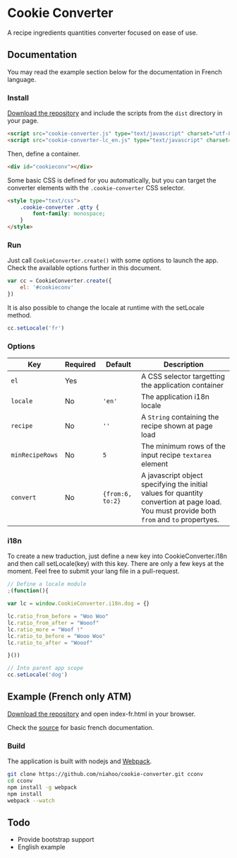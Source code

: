 # Cookie Converter

A recipe ingredients quantities converter focused on ease of use.

## Documentation

You may read the example section below for the documentation in French language.

### Install

[Download the repository](https://github.com/niahoo/cookie-converter/archive/master.zip) and include the scripts from the `dist` directory in your page.

```html
<script src="cookie-converter.js" type="text/javascript" charset="utf-8"></script>
<script src="cookie-converter-lc_en.js" type="text/javascript" charset="utf-8"></script>
```

Then, define a container.

```html
<div id="cookieconv"></div>
```

Some basic CSS is defined for you automatically, but you can target the converter elements with the `.cookie-converter` CSS selector.

```html
<style type="text/css">
	.cookie-converter .qtty {
		font-family: monospace;
	}
</style>
```

### Run

Just call `CookieConverter.create()` with some options to launch the app. Check the available options further in this document.

```javascript
var cc = CookieConverter.create({
	el: '#cookieconv'
})
```

It is also possible to change the locale at runtime with the setLocale method.

```javascript
cc.setLocale('fr')
```

### Options

Key             | Required | Default          | Description
--------------- | -------- | ---------------- | ---------------------------------
`el`            | Yes      |                  | A CSS selector targetting the application container
`locale`        | No       | `'en'`           | The application i18n locale
`recipe`        | No       | `''`             | A `String` containing the recipe shown at page load
`minRecipeRows` | No       | `5`              | The minimum rows of the input recipe `textarea` element
`convert`       | No       | `{from:6, to:2}` | A javascript object specifying the initial values for quantity convertion at page load. You must provide both `from` and `to` propertyes.

### i18n

To create a new traduction, just define a new key into CookieConverter.i18n and then call setLocale(key) with this key. There are only a few keys at the moment. Feel free to submit your lang file in a pull-request.

```javascript
// Define a locale module
;(function(){

var lc = window.CookieConverter.i18n.dog = {}

lc.ratio_from_before = "Woo Woo"
lc.ratio_from_after = "Wooof"
lc.ratio_more = "Woof !"
lc.ratio_to_before = "Wooo Woo"
lc.ratio_to_after = "Wooof"

}())

// Into parent app scope
cc.setLocale('dog')

```

## Example (French only ATM)

[Download the repository](https://github.com/niahoo/cookie-converter/archive/master.zip) and open index-fr.html in your browser.

Check the [source](https://github.com/niahoo/cookie-converter/blob/master/example-fr.html) for basic french documentation.

### Build

The application is built with nodejs and [Webpack](http://webpack.github.io/docs/).

```bash
git clone https://github.com/niahoo/cookie-converter.git cconv
cd cconv
npm install -g webpack
npm install
webpack --watch
```

## Todo

* Provide bootstrap support
* English example
